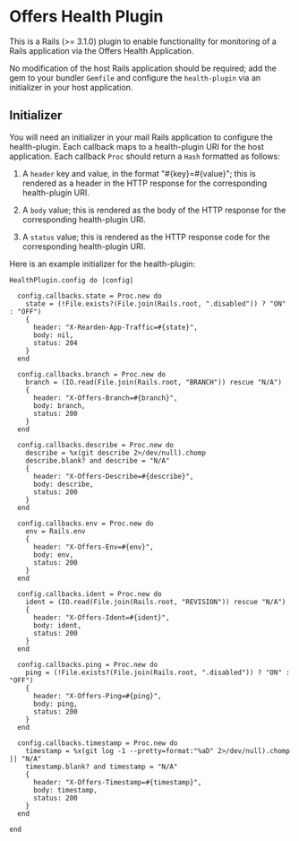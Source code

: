 # Offers Health Plugin

This is a Rails (>= 3.1.0) plugin to enable functionality for monitoring of a Rails application via the Offers Health Application.

No modification of the host Rails application should be required; add the gem to your bundler `Gemfile` and configure the `health-plugin` via an initializer in your host application.

## Initializer

You will need an initializer in your mail Rails application to configure the health-plugin.  Each callback maps to a health-plugin URI for the host application.  Each callback `Proc` should return a `Hash` formatted as follows:

1. A `header` key and value, in the format "#{key}=#{value}"; this is rendered as a header in the HTTP response for the corresponding health-plugin URI.

2. A `body` value; this is rendered as the body of the HTTP response for the corresponding health-plugin URI.

3. A `status` value; this is rendered as the HTTP response code for the corresponding health-plugin URI.

Here is an example initializer for the health-plugin:

    HealthPlugin.config do |config|

      config.callbacks.state = Proc.new do
        state = (!File.exists?(File.join(Rails.root, ".disabled")) ? "ON" : "OFF")
        {
          header: "X-Rearden-App-Traffic=#{state}",
          body: nil,
          status: 204
        }
      end

      config.callbacks.branch = Proc.new do
        branch = (IO.read(File.join(Rails.root, "BRANCH")) rescue "N/A")
        {
          header: "X-Offers-Branch=#{branch}",
          body: branch,
          status: 200
        }
      end

      config.callbacks.describe = Proc.new do
        describe = %x(git describe 2>/dev/null).chomp
        describe.blank? and describe = "N/A"
        {
          header: "X-Offers-Describe=#{describe}",
          body: describe,
          status: 200
        }
      end

      config.callbacks.env = Proc.new do
        env = Rails.env
        {
          header: "X-Offers-Env=#{env}",
          body: env,
          status: 200
        }
      end

      config.callbacks.ident = Proc.new do
        ident = (IO.read(File.join(Rails.root, "REVISION")) rescue "N/A")
        {
          header: "X-Offers-Ident=#{ident}",
          body: ident,
          status: 200
        }
      end

      config.callbacks.ping = Proc.new do
        ping = (!File.exists?(File.join(Rails.root, ".disabled")) ? "ON" : "OFF")
        {
          header: "X-Offers-Ping=#{ping}",
          body: ping,
          status: 200
        }
      end

      config.callbacks.timestamp = Proc.new do
        timestamp = %x(git log -1 --pretty=format:"%aD" 2>/dev/null).chomp || "N/A"
        timestamp.blank? and timestamp = "N/A"
        {
          header: "X-Offers-Timestamp=#{timestamp}",
          body: timestamp,
          status: 200
        }
      end

    end
